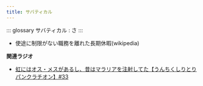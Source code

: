```yaml
---
title: サバティカル
---
```


::: glossary
サバティカル : さ
:::

-   使途に制限がない職務を離れた長期休暇(wikipedia)

**関連ラジオ**

-   [虹にはオス・メスがあるし、昔はマラリアを注射してた【うんちくしりとりパンクラチオン】#33](https://www.youtube.com/watch?v=bDVpBNIXXh4)

